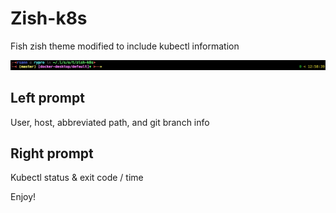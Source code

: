 # Zish-k8s

Fish zish theme modified to include kubectl information

![zish-k8s](./zish-k8s.png)

## Left prompt
User, host, abbreviated path, and git branch info

## Right prompt
Kubectl status & exit code / time

Enjoy!
